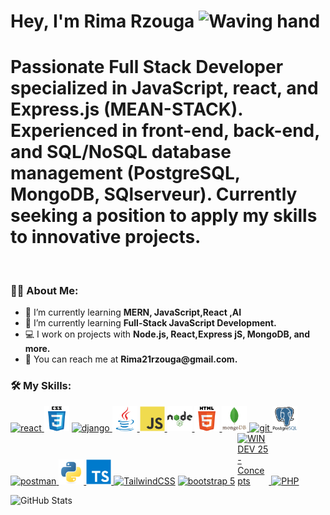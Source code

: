  <h1><b>Hey, I'm Rima Rzouga</b> <img src="https://media.giphy.com/media/hvRJCLFzcasrR4ia7z/giphy.gif" width="35" alt="Waving hand"></h1>
 <h1>Passionate Full Stack Developer specialized in JavaScript, react, and Express.js (MEAN-STACK). Experienced in front-end, back-end, and SQL/NoSQL database management (PostgreSQL, MongoDB, SQlserveur). Currently seeking a position to apply my skills to innovative projects.</h1>
              <section id="about" class="card">
                <br>
                <h3>🧑‍💻 About Me:</h3>
                <ul>
                 <li>📝 I’m currently learning <b>MERN, JavaScript,React ,AI</b></li>
                    <li>🌱 I’m currently learning <b>Full-Stack JavaScript Development.</b></li>
                    <li>💻 I work on projects with <b>Node.js, React,Express jS, MongoDB, and more.</b></li>
                    <li>📧 You can reach me at <b>Rima21rzouga@gmail.com.</b></li>
                </ul>
            </section>
               
<section id="skills" class="card">
                <h3>🛠️ My Skills:</h3>
                <p class="skills">
              <a href="https://react.dev/" target="_blank" rel="noreferrer"> 
<img src="https://upload.wikimedia.org/wikipedia/commons/a/a7/React-icon.svg" alt="react" width="40" height="40"/> </a> 
<img src="https://raw.githubusercontent.com/devicons/devicon/master/icons/css3/css3-original-wordmark.svg" alt="css3" width="40" height="40"/> </a> 
<a href="https://www.djangoproject.com/" target="_blank" rel="noreferrer"> 
<img src="https://cdn.worldvectorlogo.com/logos/django.svg" alt="django" width="40" height="40"/> </a> 
<a href="https://www.w3.org/html/" target="_blank" rel="noreferrer"> 
<img src="https://raw.githubusercontent.com/devicons/devicon/master/icons/java/java-original.svg" alt="java" width="40" height="40"/> </a> 
<a href="https://developer.mozilla.org/en-US/docs/Web/JavaScript" target="_blank" rel="noreferrer">
<a href="https://developer.mozilla.org/en-US/docs/Web/JavaScript" target="_blank" rel="noreferrer">
 <img src="https://raw.githubusercontent.com/devicons/devicon/master/icons/javascript/javascript-original.svg" alt="javascript" width="40" height="40"/> </a> 
<a href="https://nodejs.org" target="_blank" rel="noreferrer"> 
<img src="https://raw.githubusercontent.com/devicons/devicon/master/icons/nodejs/nodejs-original-wordmark.svg" alt="nodejs" width="40" height="40"/> </a> 
<a href="https://www.w3.org/html/" target="_blank" rel="noreferrer"> 
<img src="https://raw.githubusercontent.com/devicons/devicon/master/icons/html5/html5-original-wordmark.svg" alt="html5" width="40" height="40"/> </a> 
<a href="https://www.mongodb.com/" target="_blank" rel="noreferrer"> 
<img src="https://raw.githubusercontent.com/devicons/devicon/master/icons/mongodb/mongodb-original-wordmark.svg" alt="mongodb" width="40" height="40"/> </a> 
<a href="https://git-scm.com/" target="_blank" rel="noreferrer"> 
<img src="https://www.vectorlogo.zone/logos/git-scm/git-scm-icon.svg" alt="git" width="40" height="40"/> </a> 
<img src="https://raw.githubusercontent.com/devicons/devicon/master/icons/postgresql/postgresql-original-wordmark.svg" alt="postgresql" width="40" height="40"/> </a> 
<a href="https://postman.com" target="_blank" rel="noreferrer"> 
<img src="https://www.vectorlogo.zone/logos/getpostman/getpostman-icon.svg" alt="postman" width="40" height="40"/> </a> 
<a href="https://www.python.org" target="_blank" rel="noreferrer"> 
<img src="https://raw.githubusercontent.com/devicons/devicon/master/icons/python/python-original.svg" alt="python" width="40" height="40"/> </a> 
<a href="https://www.typescriptlang.org/" target="_blank" rel="noreferrer"> 
<img src="https://raw.githubusercontent.com/devicons/devicon/master/icons/typescript/typescript-original.svg" alt="typescript" width="40" height="40"/> </a> 
<a href="https://tailwindcss.com/?fbclid=IwAR2drutmyfURdcxfR4_j1cyvingyoyz8Ngn70yWpstpg0ZJDMA6vQwZmnDI" target="_blank" rel="noreferrer"> 
<img src="https://img.shields.io/badge/TailwindCSS-06B6D4?style=flat&logo=tailwindcss&logoColor=white" alt="TailwindCSS" width="300" height="100"/></a>
<a href="https://getbootstrap.com/docs/5.0/getting-started/introduction/" target="_blank" rel="noreferrer"> 
<img src="https://img.shields.io/badge/bootstrap-F7DF1E?style=flat&logo=bootstrap&logoColor=black" alt="bootstrap 5" width="300" height="100"/></a>
<a href="https://getbootstrap.com/docs/5.0/getting-started/introduction/" target="_blank" rel="noreferrer"> 
<img src="https://encrypted-tbn0.gstatic.com/images?q=tbn:ANd9GcR1nBY76QtpuFT2q1hyK9wJeNGlEwydJWYsFG5LWqTcLsN0hY-BNijM1NyasndGxlxHP4s&amp;usqp=CAU" class="sFlh5c FyHeAf" alt="WINDEV 25 - Concepts" jsname="JuXqh" style="max-width: 50px; height: 40px; margin: 0px; width: 50;" data-ilt="1751813750309">
<a href="https://www.php.net/" target="_blank" rel="noreferrer">
<img width="100" height="100" src="https://img.prehost.com/php.png" alt="PHP" decoding="async" fetchpriority="high" >
</a></p>
            </section>
      <img src="https://github-readme-stats.vercel.app/api?username=rimarzouga&show_icons=true&theme=radical" alt="GitHub Stats">
<!---  https://github-readme-stats.vercel.app/api?username=rimarzouga&show_icons=true&theme=radical
👋 Hi, I’m @rimarzouga
- 👀 I’m interested in ...
- 🌱 I’m currently learning ...
- 💞️ I’m looking to collaborate on ...
- 📫 How to reach me ...
- 😄 Pronouns: ...
- ⚡ Fun fact: ...-->

<!---
rimarzouga/rimarzouga is a ✨ special ✨ repository because its `README.md` (this file) appears on your GitHub profile.
You can click the Preview link to take a look at your changes.
--->
